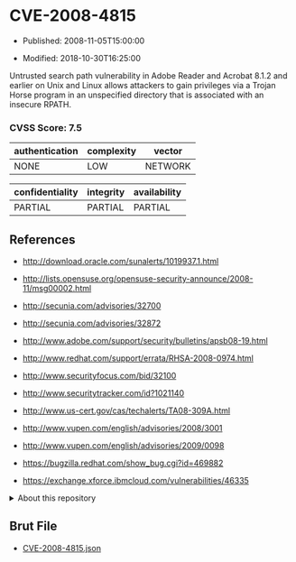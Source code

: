 # CVE-2008-4815

- Published: 2008-11-05T15:00:00

- Modified: 2018-10-30T16:25:00

Untrusted search path vulnerability in Adobe Reader and Acrobat 8.1.2 and earlier on Unix and Linux allows attackers to gain privileges via a Trojan Horse program in an unspecified directory that is associated with an insecure RPATH.

### CVSS Score: **7.5**

| authentication | complexity | vector |
| --- | --- | --- |
| NONE | LOW | NETWORK |

| confidentiality | integrity | availability |
| --- | --- | --- |
| PARTIAL | PARTIAL | PARTIAL |

## References

* http://download.oracle.com/sunalerts/1019937.1.html

* http://lists.opensuse.org/opensuse-security-announce/2008-11/msg00002.html

* http://secunia.com/advisories/32700

* http://secunia.com/advisories/32872

* http://www.adobe.com/support/security/bulletins/apsb08-19.html

* http://www.redhat.com/support/errata/RHSA-2008-0974.html

* http://www.securityfocus.com/bid/32100

* http://www.securitytracker.com/id?1021140

* http://www.us-cert.gov/cas/techalerts/TA08-309A.html

* http://www.vupen.com/english/advisories/2008/3001

* http://www.vupen.com/english/advisories/2009/0098

* https://bugzilla.redhat.com/show_bug.cgi?id=469882

* https://exchange.xforce.ibmcloud.com/vulnerabilities/46335

<details>
<summary>About this repository</summary> 

  This repository is part of the project [Live Hack CVE](https://github.com/Live-Hack-CVE). Main website can be found [www.live-hack.org](https://www.live-hack.org) 
  
  Made by [Sn0wAlice](https://github.com/Sn0wAlice) for the people that care about security and need to have a feed of the latest CVEs. Hope you enjoy it, don't forget to star the repo and follow me on [Twitter](https://twitter.com/Sn0wAlice) and [Github](https://github.com/Sn0wAlice). And that is my [personnal website](https://www.alice-snow.me/)

  - [Home Page](https://github.com/Live-Hack-CVE)
  - [Framework](https://github.com/Live-Hack-CVE/cve-framework)
  - [CVE database](https://github.com/Live-Hack-CVE/full_database)
  - [Changelog](https://github.com/Live-Hack-CVE/Changelog)
</details>

## Brut File

* [CVE-2008-4815.json](https://raw.githubusercontent.com/Live-Hack-CVE/full_database/main/cves/2008/CVE-2008-4815.json)

